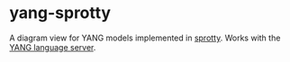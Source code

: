 # yang-sprotty

A diagram view for YANG models implemented in [sprotty](https://github.com/theia-ide/sprotty). Works with the [YANG language server](https://github.com/yang-tools/yang-lsp).
